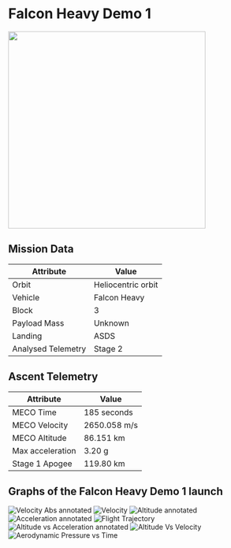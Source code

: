 # Falcon Heavy Demo 1

<img src="https://i.imgur.com/24OyAPQ.png" width=400px>

## Mission Data

| Attribute | Value |
| ------------- | ------------- |
| Orbit | Heliocentric orbit  |
| Vehicle | Falcon Heavy  |
| Block | 3  |
| Payload Mass | Unknown |
| Landing | ASDS |
| Analysed Telemetry| Stage 2 |




## Ascent Telemetry

| Attribute | Value |
| ------------- | ------------- |
| MECO Time | 185 seconds |
| MECO Velocity | 2650.058 m/s |
| MECO Altitude | 86.151 km |
| Max acceleration | 3.20 g|
| Stage 1 Apogee | 119.80 km |





## Graphs of the Falcon Heavy Demo 1 launch

![Velocity Abs annotated](https://github.com/shahar603/Telemetry-Data/blob/master/Falcon%20Heavy%20Demo%201/Graphs/Velocity%20Abs%20annotated.png)
![Velocity](https://github.com/shahar603/Telemetry-Data/blob/master/Falcon%20Heavy%20Demo%201/Graphs/Velocity.png)
![Altitude annotated](https://github.com/shahar603/Telemetry-Data/blob/master/Falcon%20Heavy%20Demo%201/Graphs/Altitude%20annotated.png)
![Acceleration annotated](https://github.com/shahar603/Telemetry-Data/blob/master/Falcon%20Heavy%20Demo%201/Graphs/Acceleration%20annotated.png)
![Flight Trajectory](https://github.com/shahar603/Telemetry-Data/blob/master/Falcon%20Heavy%20Demo%201/Graphs/Flight%20Trajectory.png)
![Altitude vs Acceleration annotated](https://github.com/shahar603/Telemetry-Data/blob/master/Falcon%20Heavy%20Demo%201/Graphs/Altitude%20vs%20Acceleration%20annotated.png)
![Altitude Vs Velocity](https://github.com/shahar603/Telemetry-Data/blob/master/Falcon%20Heavy%20Demo%201/Graphs/Altitude%20Vs%20Velocity.png)
![Aerodynamic Pressure vs Time](https://github.com/shahar603/Telemetry-Data/blob/master/Falcon%20Heavy%20Demo%201/Graphs/Aerodynamic%20Pressure.png)
